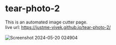 # tear-photo-2
This is an automated image cutter page.
<br>
live url:  https://justme-vivek.github.io/tear-photo-2/
<br>
<br>
![Screenshot 2024-05-20 024904](https://github.com/justme-vivek/tear-photo-2/assets/147023192/5bc66bd7-4306-4a27-a4ec-701dc8ff7a1d)
